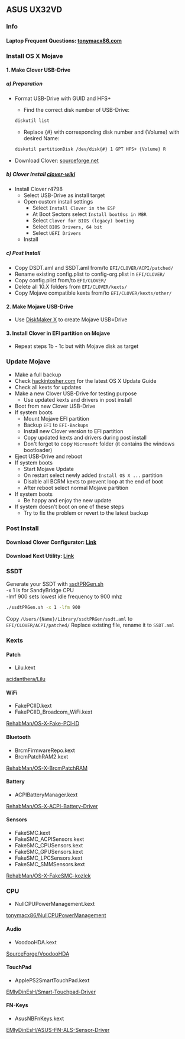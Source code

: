 ## ASUS UX32VD

### Info

#### Laptop Frequent Questions: [tonymacx86.com](https://www.tonymacx86.com/threads/faq-read-first-laptop-frequent-questions.164990/)

### Install OS X Mojave

#### 1. Make Clover USB-Drive

##### a) Preparation

- Format USB-Drive with GUID and HFS+
  - Find the correct disk number of USB-Drive:

  ```sh
  diskutil list
  ```

  - Replace {#} with corresponding disk number and {Volume} with desired Name:

  ```sh
  diskutil partitionDisk /dev/disk{#} 1 GPT HFS+ {Volume} R
  ```

- Download Clover: [sourceforge.net](https://sourceforge.net/projects/cloverefiboot/)

##### b) Clover Install [clover-wiki](https://clover-wiki.zetam.org/Installation)

- Install Clover r4798
  - Select USB-Drive as install target
  - Open custom install settings
    - Select `Install Clover in the ESP`
    - At Boot Sectors select `Install boot0ss in MBR`
    - Select `Clover for BIOS (legacy) booting`
    - Select `BIOS Drivers, 64 bit`
    - Select `UEFI Drivers`
  - Install

##### c) Post Install

- Copy DSDT.aml and SSDT.aml from/to `EFI/CLOVER/ACPI/patched/`
- Rename existing config.plist to config-org.plist in `EFI/CLOVER/`
- Copy config.plist from/to `EFI/CLOVER/`
- Delete all 10.X folders from `EFI/CLOVER/kexts/`
- Copy Mojave compatible kexts from/to `EFI/CLOVER/kexts/other/`

#### 2. Make Mojave USB-Drive

- Use [DiskMaker X](https://diskmakerx.com/) to create Mojave USB=Drive

#### 3. Install Clover in EFI partition on Mojave

- Repeat steps 1b - 1c but with Mojave disk as target

### Update Mojave

- Make a full backup
- Check [hackintosher.com](https://hackintosher.com/guides/) for the latest OS X Update Guide
- Check all kexts for updates
- Make a new Clover USB-Drive for testing purpose
  - Use updated kexts and drivers in post install
- Boot from new Clover USB-Drive
- If system boots
  - Mount Mojave EFI partition
  - Backup `EFI` to `EFI-Backups`
  - Install new Clover version to EFI partition
  - Copy updated kexts and drivers during post install
  - Don't forget to copy `Microsoft` folder (it contains the windows bootloader)
- Eject USB-Drive and reboot
- If system boots
  - Start Mojave Update
  - On restart select newly added `Install OS X ...` partition
  - Disable all BCRM kexts to prevent loop at the end of boot
  - After reboot select normal Mojave partition
- If system boots
  - Be happy and enjoy the new update
- If system doesn't boot on one of these steps
  - Try to fix the problem or revert to the latest backup

### Post Install

#### Download Clover Configurator: [Link](http://mackie100projects.altervista.org/download-clover-configurator/)

#### Download Kext Utility: [Link](http://cvad-mac.narod.ru/index/0-4)

### SSDT

Generate your SSDT with [ssdtPRGen.sh](https://github.com/Piker-Alpha/ssdtPRGen.sh)
<br>-x 1 is for SandyBridge CPU
<br>-lmf 900 sets lowest idle frequency to 900 mhz

```sh
./ssdtPRGen.sh -x 1 -lfm 900
```

Copy `/Users/{Name}/Library/ssdtPRGen/ssdt.aml` to `EFI/CLOVER/ACPI/patched/`
Replace existing file, rename it to `SSDT.aml`

### Kexts

#### Patch

- Lilu.kext

[acidanthera/Lilu](https://github.com/acidanthera/Lilu/releases)

#### WiFi

- FakePCIID.kext
- FakePCIID_Broadcom_WiFi.kext

[RehabMan/OS-X-Fake-PCI-ID](https://bitbucket.org/RehabMan/os-x-fake-pci-id/downloads/)

#### Bluetooth

- BrcmFirmwareRepo.kext
- BrcmPatchRAM2.kext

[RehabMan/OS-X-BrcmPatchRAM](https://bitbucket.org/RehabMan/os-x-brcmpatchram/downloads/)

#### Battery

- ACPIBatteryManager.kext

[RehabMan/OS-X-ACPI-Battery-Driver](https://bitbucket.org/RehabMan/os-x-acpi-battery-driver/downloads/)

#### Sensors

- FakeSMC.kext
- FakeSMC_ACPISensors.kext
- FakeSMC_CPUSensors.kext
- FakeSMC_GPUSensors.kext
- FakeSMC_LPCSensors.kext
- FakeSMC_SMMSensors.kext

[RehabMan/OS-X-FakeSMC-kozlek](https://bitbucket.org/RehabMan/os-x-fakesmc-kozlek/downloads/)

### CPU

- NullCPUPowerManagement.kext

[tonymacx86/NullCPUPowerManagement](https://www.tonymacx86.com/resources/nullcpupowermanagement.268/)

#### Audio

- VoodooHDA.kext

[SourceForge/VoodooHDA](https://sourceforge.net/projects/voodoohda/)

#### TouchPad

- ApplePS2SmartTouchPad.kext

[EMlyDinEsH/Smart-Touchpad-Driver](http://forum.osxlatitude.com/index.php?/topic/1948-elan-focaltech-and-synaptics-smart-touchpad-driver-mac-os-x/)

#### FN-Keys

- AsusNBFnKeys.kext

[EMlyDinEsH/ASUS-FN-ALS-Sensor-Driver](http://forum.osxlatitude.com/index.php?/topic/1968-fn-hotkey-and-als-sensor-driver-for-asus-notebooks/)
